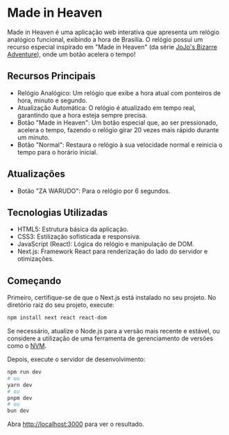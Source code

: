 # Made in Heaven

Made in Heaven é uma aplicação web interativa que apresenta um relógio analógico funcional, exibindo a hora de Brasília. O relógio possui um recurso especial inspirado em "Made in Heaven" (da série [JoJo's Bizarre Adventure](https://jjba.fandom.com/pt-br/wiki/JoJo%27s_Bizarre_Adventure)), onde um botão acelera o tempo!

## Recursos Principais

* Relógio Analógico: Um relógio que exibe a hora atual com ponteiros de hora, minuto e segundo.
* Atualização Automática: O relógio é atualizado em tempo real, garantindo que a hora esteja sempre precisa.
* Botão "Made in Heaven": Um botão especial que, ao ser pressionado, acelera o tempo, fazendo o relógio girar 20 vezes mais rápido durante um minuto.
* Botão "Normal": Restaura o relógio à sua velocidade normal e reinicia o tempo para o horário inicial.

## Atualizações

* Botão "ZA WARUDO": Para o relógio por 6 segundos.

## Tecnologias Utilizadas

* HTML5: Estrutura básica da aplicação.
* CSS3: Estilização sofisticada e responsiva.
* JavaScript (React): Lógica do relógio e manipulação de DOM.
* Next.js: Framework React para renderização do lado do servidor e otimizações.

## Começando

Primeiro, certifique-se de que o Next.js está instalado no seu projeto. No diretório raiz do seu projeto, execute:

```bash
npm install next react react-dom
```
Se necessário, atualize o Node.js para a versão mais recente e estável, ou considere a utilização de uma ferramenta de gerenciamento de versões como o [NVM](https://github.com/jasongin/nvs).

Depois, execute o servidor de desenvolvimento:

```bash
npm run dev
# ou
yarn dev
# ou
pnpm dev
# ou
bun dev
```

Abra [http://localhost:3000](http://localhost:3000) para ver o resultado.



